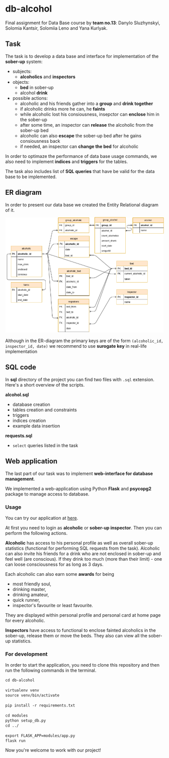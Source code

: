 # db-alcohol
Final assignment for Data Base course by **team no.13**: Danylo Sluzhynskyi, Solomia Kantsir, Solomiia Leno and Yana Kurlyak.

## Task
The task is to develop a data base and interface for implementation of the **sober-up** system:

* subjects:
  * **alcoholics** and **inspectors**
* objects:
  * **bed** in sober-up
  * alcohol **drink**
* possible actions:
  * alcoholic and his friends gather into a **group** and **drink together**
  * if alcoholic drinks more he can, he **faints**
  * while alcoholic lost his consiousness, insepctor can **enclose** him in the sober-up
  * after some time, an inspector can **release** the alcoholic from the sober-up bed
  * alcoholic can also **escape** the sober-up bed after he gains consiousness back
  * if needed, an inspector can **change the bed** for alcoholic

In order to optimaze the performance of data base usage commands, we also need to implement **indices** and **triggers** for the tables.

The task also includes list of **SQL queries** that have be valid for the data base to be implemented.


## ER diagram
In order to present our data base we created the Entity Relational diagram of it.


![Entity Relational diagram of our solution](https://github.com/sol4ik/db-alcohol/blob/master/diagram.png)

Although in the ER-diagram the primary keys are of the form `(alcoholic_id, inspector_id, date)` we recommend to use **surogate key** in real-life implementation

## SQL code
In **sql** directory of the project you can find two files with `.sql` extension. Here's a short overview of the scripts. 

**alcohol.sql**

* database creation
* tables creation and constraints
* triggers
* indices creation
* example data insertion

**requests.sql**

* `select` queries listed in the task

## Web application
The last part of our task was to implement **web-interface for database management**.

We implemented a web-application using Python **Flask** and **psycopg2** package to manage access to database.

### Usage
You can try our application at [here](https://soberup.herokuapp.com/).

At first you need to login as **alcoholic** or **sober-up inspector**. Then you can perform the following actions.

**Alcoholic** has access to his personal profile as well as overall sober-up statistics (functional for performing SQL requests from the task).
Alcoholic can also invite his friends for a drink who are not enclosed in sober-up and feel well (are conscious).
If they drink too much (more than their limit) - one can loose consciousness for as long as 3 days.

Each alcoholic can also earn some **awards** for being

* most friendly soul, 
* drinking master, 
* drinking amateur, 
* quick runner,
* inspector's favourite or least favourite.

They are displayed within personal profile and personal card at home page for every alcoholic.

**Inspectors** have access to functional to enclose fainted alcoholics in the sober-up, release them or move the beds.
They also can view all the sober-up statistics.

### For development 
In order to start the application, you need to clone this repository and then run the following commands in the terminal.
    
    cd db-alcohol
    
    virtualenv venv
    source venv/bin/activate
    
    pip install -r requirements.txt
    
    cd modules
    python setup_db.py
    cd ../
    
    export FLASK_APP=modules/app.py
    flask run

Now you're welcome to work with our project!

